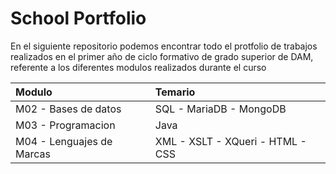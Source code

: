 # School Portfolio

En el siguiente repositorio podemos encontrar todo el protfolio de trabajos realizados en el primer año de ciclo formativo de grado superior de DAM, 
referente a los diferentes modulos realizados durante el curso

| Modulo                  | Temario                        |
|:------------------------|:-------------------------------|
|M02 - Bases de datos     |SQL - MariaDB - MongoDB         |
|M03 - Programacion       |Java                            |
|M04 - Lenguajes de Marcas|XML - XSLT - XQueri - HTML - CSS|








